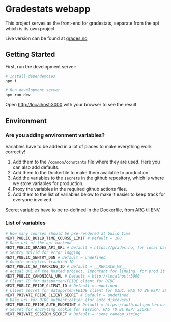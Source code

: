 # Gradestats webapp

This project serves as the front-end for gradestats, separate from the api which is its own project.

Live version can be found at [grades.no](https://grades.no)

## Getting Started

First, run the development server:

```bash
# Install dependencies
npm i

# Run development server
npm run dev
```

Open [http://localhost:3000](http://localhost:3000) with your browser to see the result.

## Environment

### Are you adding environment variables?

Variables have to be added in a lot of places to make everything work correctly!

1. Add them to the `/common/constants` file where they are used. Here you can also add defaults.
2. Add them to the Dockerfile to make them available to production.
3. Add the variables to the `secrets` in the github repository, which is where we store variables for production.
4. Proxy the variables in the required github actions files.
5. Add them to the list of variables below to make it easier to keep track for everyone involved.

Secret variables have to be re-defined in the Dockerfile, from ARG til ENV.

### List of variables

```bash
# How many courses should be pre-rendered at build time
NEXT_PUBLIC_BUILD_TIME_COURSE_LIMIT # Default = 100
# Base url of the api backend
NEXT_PUBLIC_GRADES_API_URL # Default = https://grades.no, for local backend it should be 'http://localhost:8000'
# Sentry url/id for error logging
NEXT_PUBLIC_SENTRY_DSN # Default = undefined
# Google analytics tracking ID
NEXT_PUBLIC_GA_TRACKING_ID # Default = __REPLACE_ME__
# Actual URL of the hosted project. Important for linking. for prod it should be https://grades.no
NEXT_PUBLIC_CANONICAL_URL # Default = http://localhost:3000
# Client ID for dataporten/FEIDE client for OIDC
NEXT_PUBLIC_FEIDE_CLIENT_ID # Default = undefined
# Client Secret for dataporten/FEIDE client for OIDC. HAS TO BE KEPT SECRET
NEXT_PRIVATE_FEIDE_CLIENT_SECRET # Default = undefined
# Base url for OIDC authentication (for auto discovery)
NEXT_PUBLIC_FEIDE_AUTH_ENDPOINT # Default = https://auth.dataporten.no
# Secret for encryting cookie for session. HAS TO BE KEPT SECRET
NEXT_PRIVATE_SESSION_SECRET # Default = "some_random_string"
```
